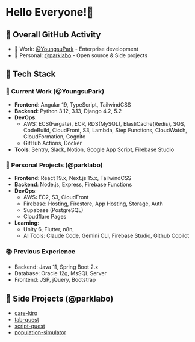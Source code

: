 # Hello Everyone!👋

## 👥 Overall GitHub Activity
  - 🏢 Work: [@YoungsuPark](https://github.com/YoungsuPark) - Enterprise development
  - 👤 Personal: [@parklabo](https://github.com/parklabo) - Open source & Side projects

## 🔧 Tech Stack
  ### 🏢 Current Work (@YoungsuPark)
  - **Frontend**: Angular 19, TypeScript, TailwindCSS
  - **Backend**: Python 3.12, 3.13, Django 4.2, 5.2
  - **DevOps**:
    - AWS: ECS(Fargate), ECR, RDS(MySQL), ElastiCache(Redis), SQS, CodeBuild, CloudFront, S3,
  Lambda, Step Functions, CloudWatch, CloudFormation, Cognito
    - GitHub Actions, Docker
  - **Tools**: Sentry, Slack, Notion, Google App Script, Firebase Studio

  ### 👤 Personal Projects (@parklabo)
  - **Frontend**: React 19.x, Next.js 15.x, TailwindCSS
  - **Backend**: Node.js, Express, Firebase Functions
  - **DevOps**:
    - AWS: EC2, S3, CloudFront
    - Firebase: Hosting, Firestore, App Hosting, Storage, Auth
    - Supabase (PostgreSQL)
    - Cloudflare Pages
  - **Learning**:
    - Unity 6, Flutter, n8n,
    - AI Tools: Claude Code, Gemini CLI, Firebase Studio, Github Copilot

  ### 📚 Previous Experience
  - Backend: Java 11, Spring Boot 2.x
  - Database: Oracle 12g, MsSQL Server
  - Frontend: JSP, jQuery, Bootstrap

## 🧪 Side Projects (@parklabo)
  - [care-kiro](https://care-kiro.com/)
  - [tab-quest](https://github.com/parklabo/tab-quest/)
  - [script-quest](https://script-quest.park-labs.com/)
  - [population-simulator](https://population-simulator.park-labs.com/)
